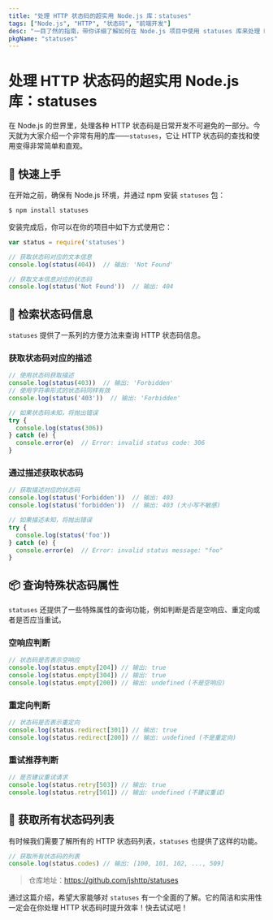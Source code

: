 ```yaml
---
title: "处理 HTTP 状态码的超实用 Node.js 库：statuses"
tags: ["Node.js", "HTTP", "状态码", "前端开发"]
desc: "一目了然的指南，带你详细了解如何在 Node.js 项目中使用 statuses 库来处理 HTTP 状态码。"
pkgName: "statuses"
---
```


# 处理 HTTP 状态码的超实用 Node.js 库：statuses

在 Node.js 的世界里，处理各种 HTTP 状态码是日常开发不可避免的一部分。今天就为大家介绍一个非常有用的库——`statuses`，它让 HTTP 状态码的查找和使用变得非常简单和直观。

## 🚀 快速上手

在开始之前，确保有 Node.js 环境，并通过 npm 安装 `statuses` 包：

```bash
$ npm install statuses
```

安装完成后，你可以在你的项目中如下方式使用它：

```javascript
var status = require('statuses')

// 获取状态码对应的文本信息
console.log(status(404))  // 输出: 'Not Found'

// 获取文本信息对应的状态码
console.log(status('Not Found'))  // 输出: 404
```

## 📜 检索状态码信息

`statuses` 提供了一系列的方便方法来查询 HTTP 状态码信息。

### 获取状态码对应的描述

```javascript
// 使用状态码获取描述
console.log(status(403))  // 输出: 'Forbidden'
// 使用字符串形式的状态码同样有效
console.log(status('403'))  // 输出: 'Forbidden'

// 如果状态码未知，将抛出错误
try {
  console.log(status(306))  
} catch (e) {
  console.error(e)  // Error: invalid status code: 306
}
```

### 通过描述获取状态码

```javascript
// 获取描述对应的状态码
console.log(status('Forbidden'))  // 输出: 403
console.log(status('forbidden'))  // 输出: 403 (大小写不敏感)

// 如果描述未知，将抛出错误
try {
  console.log(status('foo'))  
} catch (e) {
  console.error(e)  // Error: invalid status message: "foo"
}
```

## 📦 查询特殊状态码属性

`statuses` 还提供了一些特殊属性的查询功能，例如判断是否是空响应、重定向或者是否应当重试。

### 空响应判断

```javascript
// 状态码是否表示空响应
console.log(status.empty[204]) // 输出: true
console.log(status.empty[304]) // 输出: true
console.log(status.empty[200]) // 输出: undefined (不是空响应)
```

### 重定向判断

```javascript
// 状态码是否表示重定向
console.log(status.redirect[301]) // 输出: true
console.log(status.redirect[200]) // 输出: undefined (不是重定向)
```

### 重试推荐判断

```javascript
// 是否建议重试请求
console.log(status.retry[503]) // 输出: true
console.log(status.retry[501]) // 输出: undefined (不建议重试)
```

## 📘 获取所有状态码列表

有时候我们需要了解所有的 HTTP 状态码列表，`statuses` 也提供了这样的功能。

```javascript
// 获取所有状态码的列表
console.log(status.codes) // 输出: [100, 101, 102, ..., 509]
```

> 仓库地址：https://github.com/jshttp/statuses

通过这篇介绍，希望大家能够对 `statuses` 有一个全面的了解。它的简洁和实用性一定会在你处理 HTTP 状态码时提升效率！快去试试吧！